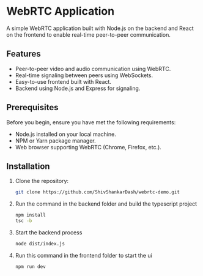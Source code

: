 # WebRTC Application

A simple WebRTC application built with Node.js on the backend and React on the frontend to enable real-time peer-to-peer communication.

## Features

- Peer-to-peer video and audio communication using WebRTC.
- Real-time signaling between peers using WebSockets.
- Easy-to-use frontend built with React.
- Backend using Node.js and Express for signaling.

## Prerequisites

Before you begin, ensure you have met the following requirements:

- Node.js installed on your local machine.
- NPM or Yarn package manager.
- Web browser supporting WebRTC (Chrome, Firefox, etc.).

## Installation

1. Clone the repository:

   ```bash
   git clone https://github.com/ShivShankarDash/webrtc-demo.git

2. Run the command in the backend folder and build the typescript project
    ```bash
    npm install 
    tsc -b

3. Start the backend process
    ```bash
    node dist/index.js

4. Run this command in the frontend folder to start the ui
    ```bash
    npm run dev

